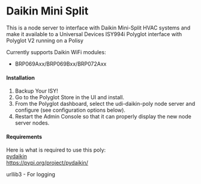 # Daikin Mini Split

This is a node server to interface with Daikin Mini-Split HVAC systems and make it available to a Universal Devices ISY994i Polyglot interface with Polyglot V2 running on a Polisy

Currently supports Daikin WiFi modules:
* BRP069Axx/BRP069Bxx/BRP072Axx

#### Installation

1. Backup Your ISY!
2. Go to the Polyglot Store in the UI and install.
3. From the Polyglot dashboard, select the udi-daikin-poly node server and configure (see configuration options below).
3. Restart the Admin Console so that it can properly display the new node server nodes.

#### Requirements

Here is what is required to use this poly:<BR>
[pydaikin](https://pypi.org/project/pydaikin/)
<BR>https://pypi.org/project/pydaikin/

urllib3 - For logging


